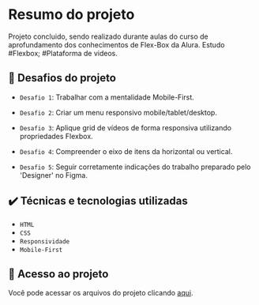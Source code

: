 # Resumo do projeto
Projeto concluido, sendo realizado durante aulas do curso de aprofundamento dos conhecimentos de Flex-Box da Alura. Estudo #Flexbox; #Plataforma de videos.

## 🔨 Desafios do projeto

- `Desafio 1`: Trabalhar com a mentalidade Mobile-First.

- `Desafio 2`: Criar um menu responsivo mobile/tablet/desktop.

- `Desafio 3`: Aplique grid de vídeos de forma responsiva utilizando propriedades Flexbox.

- `Desafio 4`: Compreender o eixo de itens da horizontal ou vertical.

- `Desafio 5`: Seguir corretamente indicações do trabalho preparado pelo 'Designer' no Figma.

## ✔️ Técnicas e tecnologias utilizadas

- ``HTML``
- ``CSS``
- ``Responsividade``
- ``Mobile-First``

## 📁 Acesso ao projeto
Você pode acessar os arquivos do projeto clicando [aqui](https://github.com/RupertTheFish/aluraplay).
